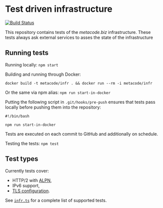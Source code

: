 # Test driven infrastructure

[![Build Status](https://travis-ci.org/wiktor-k/infrastructure-tests.svg?branch=master)](https://travis-ci.org/wiktor-k/infrastructure-tests)

This repository contains tests of the *metacode.biz* infrastructure.
These tests always ask external services to asses the state of the infrastructure

## Running tests

Running locally: `npm start`

Building and running through Docker:

    docker build -t metacode/infr . && docker run --rm -i metacode/infr

Or the same via npm alias: `npm run start-in-docker`

Putting the following script in `.git/hooks/pre-push` ensures that tests
pass locally before pushing them into the repository:

    #!/bin/bash

    npm run start-in-docker

Tests are executed on each commit to GitHub and additionally on schedule.

Testing the tests: `npm test`

## Test types

Currently tests cover:

  * HTTP/2 with [ALPN][ALPN],
  * IPv6 support,
  * [TLS configuration][SSLLABS].

See [`infr.ts`](infr.ts) for a complete list of supported tests.

[ALPN]: https://en.wikipedia.org/wiki/Application-Layer_Protocol_Negotiation
[SSLLABS]: https://www.ssllabs.com/ssltest/
